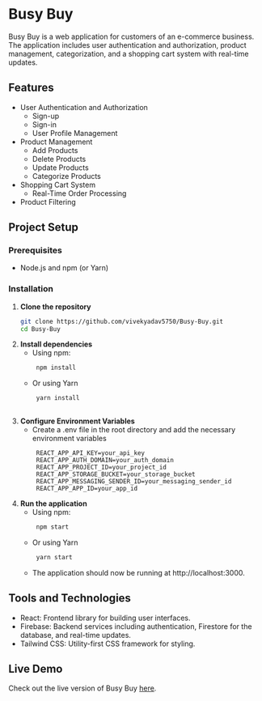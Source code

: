 # Busy Buy

Busy Buy is a web application for customers of an e-commerce business. The application includes user authentication and authorization, product management, categorization, and a shopping cart system with real-time updates.

## Features

- User Authentication and Authorization
  - Sign-up
  - Sign-in
  - User Profile Management
- Product Management
  - Add Products
  - Delete Products
  - Update Products
  - Categorize Products
- Shopping Cart System
  - Real-Time Order Processing
- Product Filtering
  
## Project Setup

### Prerequisites

- Node.js and npm (or Yarn)

### Installation

1. **Clone the repository**
   ```bash
   git clone https://github.com/vivekyadav5750/Busy-Buy.git
   cd Busy-Buy

2. **Install dependencies**
    - Using npm:
      ```bash
       npm install
    - Or using Yarn
      ```bash
       yarn install
     
3. **Configure Environment Variables**
   - Create a .env file in the root directory and add the necessary environment variables
     ```env
      REACT_APP_API_KEY=your_api_key
      REACT_APP_AUTH_DOMAIN=your_auth_domain
      REACT_APP_PROJECT_ID=your_project_id
      REACT_APP_STORAGE_BUCKET=your_storage_bucket
      REACT_APP_MESSAGING_SENDER_ID=your_messaging_sender_id
      REACT_APP_APP_ID=your_app_id
     
  4. **Run the application**
      - Using npm:
        ```bash
         npm start
      - Or using Yarn
        ```bash
         yarn start
      - The application should now be running at http://localhost:3000.  

  ## Tools and Technologies
  - React: Frontend library for building user interfaces.
  - Firebase: Backend services including authentication, Firestore for the database, and real-time updates.
  - Tailwind CSS: Utility-first CSS framework for styling.

  ## Live Demo

Check out the live version of Busy Buy [here](https://busy-buy-ashy.vercel.app/).

   


